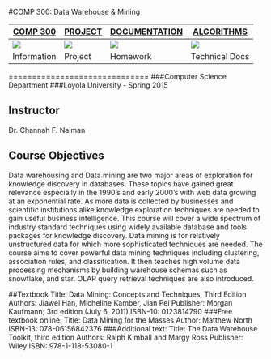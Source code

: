 
#COMP 300: Data Warehouse & Mining

[COMP 300](https://github.com/jlroo/Data_Warehouse_Mining#comp-300-data-warehouse--mining)|[PROJECT](https://github.com/jlroo/Data_Warehouse_Mining/wiki/PROJECT)|[DOCUMENTATION](https://github.com/jlroo/Data_Warehouse_Mining/wiki/DOCUMENTATION)|[ALGORITHMS](https://github.com/jlroo/Data_Warehouse_Mining/wiki/DATA-MINING-ALGORITHMS)|
---|---|---|---|	
![](https://raw.githubusercontent.com/jlroo/Data_Warehouse_Mining/master/RESOURCES/IMG/HOME_IMG.png)  | ![](https://raw.githubusercontent.com/jlroo/Data_Warehouse_Mining/master/RESOURCES/IMG/PROJECT_IMG.png) | ![](https://raw.githubusercontent.com/jlroo/Data_Warehouse_Mining/master/RESOURCES/IMG/DOCUMENTATION_IMG.png) | ![](https://raw.githubusercontent.com/jlroo/Data_Warehouse_Mining/master/RESOURCES/IMG/ALGO_IMG.png) |
Information | Project | Homework  | Technical Docs|

==============================
###Computer Science Department
###Loyola University - Spring 2015

## Instructor
Dr. Channah F. Naiman

## Course Objectives

Data warehousing and Data mining are two major areas of exploration for knowledge discovery in databases. These topics have gained great relevance especially in the 1990’s and early 2000’s with web data growing at an exponential rate. As more data is collected by businesses and scientific institutions alike,knowledge exploration techniques are needed to gain useful business intelligence. This course will cover a wide spectrum of industry standard techniques using widely available database and tools packages for knowledge discovery.
Data mining is for relatively unstructured data for which more sophisticated techniques are needed. The course aims to cover powerful data mining techniques including clustering, association rules, and classification. It then teaches high volume data processing mechanisms by building warehouse schemas such as snowflake, and star. OLAP query retrieval techniques are also introduced.

##Textbook
Title: Data Mining: Concepts and Techniques, Third Edition
Authors: Jiawei Han, Micheline Kamber, Jian Pei
Publisher: Morgan Kaufmann; 3rd edition (July 6, 2011)
ISBN-10: 0123814790
###Free textbook online:
Title:  Data Mining for the Masses
Author:  Matthew North
ISBN-13:  078-06156842376
###Additional text:
Title:  The Data Warehouse Toolkit, third edition
Authors:  Ralph Kimball and Margy Ross
Publisher: Wiley
ISBN:  978-1-118-53080-1
